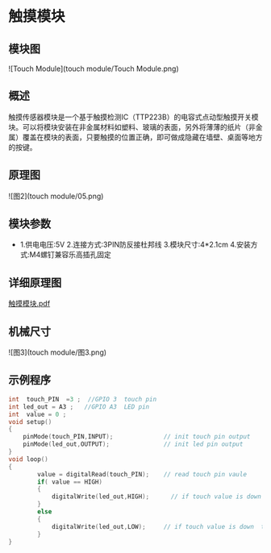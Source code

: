 # 触摸模块

## 模块图

![Touch Module](touch module/Touch Module.png)

## 概述

​        触摸传感器模块是一个基于触摸检测IC（TTP223B）的电容式点动型触摸开关模块。可以将模块安装在非金属材料如塑料、玻璃的表面，另外将薄薄的纸片（非金属）覆盖在模块的表面，只要触摸的位置正确，即可做成隐藏在墙壁、桌面等地方的按键。



## 原理图

![图2](touch module/05.png)



## 模块参数

* 1.供电电压:5V
  2.连接方式:3PIN防反接杜邦线
  3.模块尺寸:4*2.1cm
  4.安装方式:M4螺钉兼容乐高插孔固定

## 详细原理图

  [触摸模块.pdf](触摸传感器模块图片/触摸模块.pdf) 

## 机械尺寸

![图3](touch module/图3.png)

## 示例程序

```c
int  touch_PIN  =3 ;  //GPIO 3  touch pin
int led_out = A3 ;   //GPIO A3  LED pin
int  value = 0 ;
void setup()
{
    pinMode(touch_PIN,INPUT);              // init touch pin output
    pinMode(led_out,OUTPUT);               // init led pin output
}
void loop()
{
        value = digitalRead(touch_PIN);    // read touch pin vaule
        if( value == HIGH)
        {
            digitalWrite(led_out,HIGH);      // if touch value is down  turn on LED
        }
        else
        {
            digitalWrite(led_out,LOW);     // if touch value is down  turn off LED
        }
}
```

